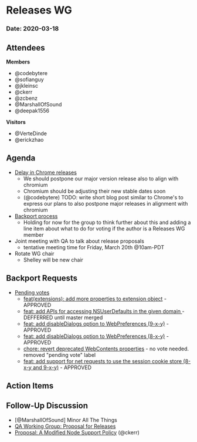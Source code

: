 # Releases WG

### Date: 2020-03-18

## Attendees

**Members**
* @codebytere 
* @sofianguy
* @jkleinsc
* @ckerr
* @zcbenz
* @MarshallOfSound 
* @deepak1556

**Visitors**
* @VerteDinde
* @erickzhao

## Agenda

* [Delay in Chrome releases](https://chromereleases.googleblog.com/2020/03/upcoming-chrome-and-chrome-os-releases.html)
    * We should postpone our major version release also to align with chromium
    * Chromium should be adjusting their new stable dates soon
    * (@codebytere) TODO: write short blog post similar to Chrome's to express our plans to also postpone major releases in alignment with chromium
* [Backport process](https://github.com/electron/governance/pull/249)
    * Holding for now for the group to think further about this and adding a line item about what to do for voting if the author is a Releases WG member
* Joint meeting with QA to talk about release proposals
    * tentative meeting time for Friday, March 20th @10am-PDT
* Rotate WG chair
    * Shelley will be new chair

## Backport Requests

* [Pending votes](https://github.com/electron/electron/pulls?q=is%3Apr+is%3Aopen+label%3A%22pending-vote+🗳%22)
    - [feat(extensions): add more properties to extension object](https://github.com/electron/electron/pull/22595) - APPROVED
    - [feat: add APIs for accessing NSUserDefaults in the given domain
](https://github.com/electron/electron/pull/22193) - DEFFERRED until master merged
    - [feat: add disableDialogs option to WebPreferences (9-x-y)](https://github.com/electron/electron/pull/22664) - APPROVED
    - [feat: add disableDialogs option to WebPreferences (8-x-y)](https://github.com/electron/electron/pull/22665) - APPROVED
    - [chore: revert deprecated WebContents properties](https://github.com/electron/electron/pull/22682) - no vote needed. removed "pending vote" label
    - [feat: add support for net requests to use the session cookie store (8-x-y and 9-x-y)](https://github.com/electron/electron/pull/22704) - APPROVED


## Action Items

## Follow-Up Discussion
* [@MarshallOfSound] Minor All The Things
* [QA Working Group: Proposal for Releases](https://hackmd.io/@H-Gp2cJGQFWS99eGMQl7qQ/HkcP358HI)
* [Proposal: A Modified Node Support Policy](https://hackmd.io/WTnwEi1CQ2mdYN2d9KL5xQ?view) (@ckerr)

